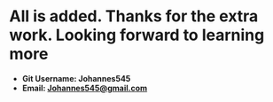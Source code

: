 # All is added. Thanks for the extra work. Looking forward to learning more

- **Git Username: Johannes545**
- **Email: Johannes545@gmail.com**
